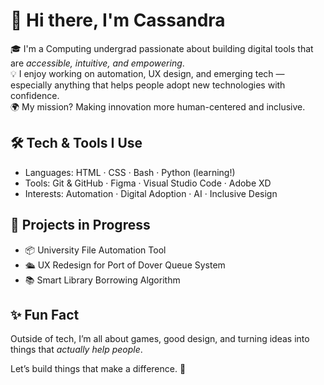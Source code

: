 # 👋 Hi there, I'm Cassandra

🎓 I'm a Computing undergrad passionate about building digital tools that are *accessible, intuitive, and empowering*.  
💡 I enjoy working on automation, UX design, and emerging tech — especially anything that helps people adopt new technologies with confidence.  
🌍 My mission? Making innovation more human-centered and inclusive.

## 🛠️ Tech & Tools I Use
- Languages: HTML · CSS · Bash · Python (learning!)  
- Tools: Git & GitHub · Figma · Visual Studio Code · Adobe XD  
- Interests: Automation · Digital Adoption · AI · Inclusive Design

## 🧪 Projects in Progress
- 📦 University File Automation Tool  
- 🛳️ UX Redesign for Port of Dover Queue System  
- 📚 Smart Library Borrowing Algorithm

## ✨ Fun Fact
Outside of tech, I’m all about games, good design, and turning ideas into things that *actually help people*.

Let’s build things that make a difference. 🚀
